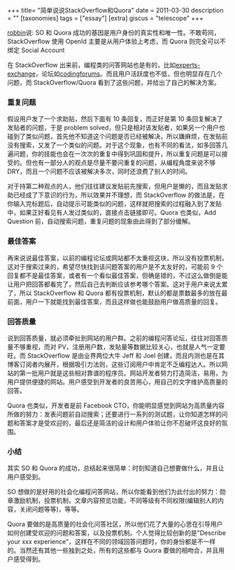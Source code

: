 +++
title= "简单说说StackOverflow和Quora"
date = 2011-03-30
description = ""
[taxonomies]
tags = ["essay"]
[extra]
giscus = "telescope"
+++

<a href="http://robbin.javaeye.com/blog/978077">robbin</a>说: SO 和 Quora 成功的基因是用户身份的真实性和唯一性。不敢苟同，StackOverflow 使用 OpenId 主要是从用户体验上考虑，而 Quora 则完全可以不绑定 Social Account

在 StackOverflow 出来前，编程类的问答网站也是有的，比如<a href="http://www.experts-exchange.com/">experts-exchange</a>，论坛如<a
href="http://www.codingforums.com/">codingforums</a>。而且用户活跃度也不低，但也明显存在几个问题，而 StackOverflow/Quora 看到了这些问题，并给出了自己的解决方案。

### 重复问题

假设用户发了一个求助贴，然后下面有 10 条回复，而正好是第 10 条回复解决了发贴者的问题，于是 problem solved，但只是相对该发贴者，如果另一个用户也碰到了类似问题，首先他不知道这个问题是否已经被解决，所以嫌麻烦，在发贴前没有搜索，又发了一个类似的问题。对于这个现象，也有不同的看法，如多回答几遍问题，你的技能也会在一次次的重复中得到巩固和提升，所以重复问题是可以接受的。但也有一部分人的观点是尽量不要问重复的问题，从编程角度来说不够 DRY，而且一个问题不应该被解决多次，同时还浪费了别人的时间。

对于持第二种观点的人，他们往往建议发贴前先搜索，但用户是懒的，而且发贴求助已经成了下意识的行为，所以效果并不理想，而 StackOverflow 的做法是，在你输入完标题后，自动提示可能类似的问题，这样就把搜索的过程融入到了发贴中，如果正好看见有人发过类似的，直接点击链接即可。Quora 也类似，Add Question 前，自动搜索问题，重复问题的现象由此得到了部分缓解。

### 最佳答案

再来说说最佳答案，以前的编程论坛或网站都不太重视这块，所以没有投票机制，这对于搜索过来的，希望尽快找到该问题答案的用户是不太友好的，可能前 9 个回复都不是最佳答案，或者有一个看似最佳答案，但确是错的，不过这么做倒是能让用户把回答都看完了，然后自己去判断应该参考哪个答案。这对于用户来说太累了，所以 StackOverflow 和 Quora 都有投票机制，默认的都是票数最多的放在最前面，用户一下就能找到最佳答案，而且这样做也能鼓励用户做高质量的回复。

### 回答质量

说到回答质量，就必须牵扯到网站的用户群。之前的编程问答论坛，往往对回答质量不够重视，而对 PV，注册用户数，发贴量等数据比较关心，也就是人气一定要旺。而 StackOverflow 是由业界两位大牛 Jeff 和 Joel 创建，而且内测也是在其博客订阅者内展开，根据吸引力法则，这些订阅用户中肯定不乏编程达人。所以网站的第一批用户就是这些相对靠谱的程序员。网站开发者努力打造简洁，易用，为用户提供便捷的网站。用户感受到开发者的良苦用心，用自己的文字维护高质量的回答。

Quora 也类似，开发者是前 Facebook CTO，你能明显感觉到网站为高质量内容所做的努力：发表问题前自动搜索；还要进行一系列的测试题，让你知道怎样的问题和答案才是受欢迎的，最后还是简洁的设计和用户体验让你不忍破坏这良好的氛围。

### 小结

其实 SO 和 Quora 的成功，总结起来很简单：时刻知道自己想要做什么，并且让用户感受到。

SO 想做的是好用的社会化编程问答网站，所以你能看到他们为此付出的努力：勋章激励机制，投票机制，文章内容预览功能，不同等级有不同权限(编辑别人的内容，关闭问题等等)，等等。

Quora 要做的是高质量的社会化问答社区，所以他们花了大量的心思在引导用户如何创建受欢迎的问题和答案，以及投票机制。个人觉得比较创新的是"Describe your xxx experience"，这样在不同的领域回答问题时，你的身份都是不一样的。当然还有其他一些独到之处，所有的这些都与 Quora 要做的相吻合，并且用户感受得到。
